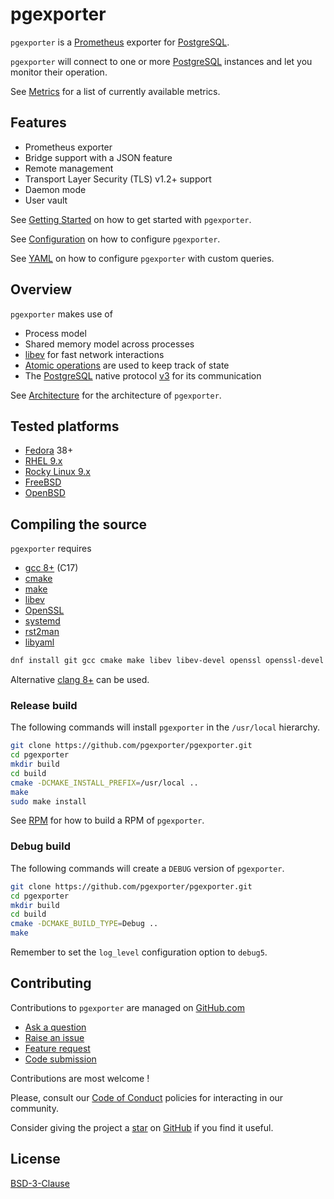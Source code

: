 # pgexporter

`pgexporter` is a [Prometheus](https://prometheus.io/) exporter for [PostgreSQL](https://www.postgresql.org).

`pgexporter` will connect to one or more [PostgreSQL](https://www.postgresql.org) instances and let you monitor
their operation.

See [Metrics](https://pgexporter.github.io/docs/pgexporter/metrics.html) for a list of currently available metrics.

## Features

* Prometheus exporter
* Bridge support with a JSON feature
* Remote management
* Transport Layer Security (TLS) v1.2+ support
* Daemon mode
* User vault

See [Getting Started](./doc/GETTING_STARTED.md) on how to get started with `pgexporter`.

See [Configuration](./doc/CONFIGURATION.md) on how to configure `pgexporter`.

See [YAML](./doc/YAML.md) on how to configure `pgexporter` with custom queries.

## Overview

`pgexporter` makes use of

* Process model
* Shared memory model across processes
* [libev](http://software.schmorp.de/pkg/libev.html) for fast network interactions
* [Atomic operations](https://en.cppreference.com/w/c/atomic) are used to keep track of state
* The [PostgreSQL](https://www.postgresql.org) native protocol
  [v3](https://www.postgresql.org/docs/11/protocol-message-formats.html) for its communication

See [Architecture](./doc/ARCHITECTURE.md) for the architecture of `pgexporter`.

## Tested platforms

* [Fedora](https://getfedora.org/) 38+
* [RHEL 9.x](https://docs.redhat.com/en/documentation/red_hat_enterprise_linux/9)
* [Rocky Linux 9.x](https://rockylinux.org/)
* [FreeBSD](https://www.freebsd.org/)
* [OpenBSD](http://www.openbsd.org/)

## Compiling the source

`pgexporter` requires

* [gcc 8+](https://gcc.gnu.org) (C17)
* [cmake](https://cmake.org)
* [make](https://www.gnu.org/software/make/)
* [libev](http://software.schmorp.de/pkg/libev.html)
* [OpenSSL](http://www.openssl.org/)
* [systemd](https://www.freedesktop.org/wiki/Software/systemd/)
* [rst2man](https://docutils.sourceforge.io/)
* [libyaml](https://pyyaml.org/wiki/LibYAML)

```sh
dnf install git gcc cmake make libev libev-devel openssl openssl-devel systemd systemd-devel python3-docutils libyaml libyaml-devel zlib zlib-devel libzstd libzstd-devel lz4 lz4-devel bzip2 bzip2-devel
```

Alternative [clang 8+](https://clang.llvm.org/) can be used.

### Release build

The following commands will install `pgexporter` in the `/usr/local` hierarchy.

```sh
git clone https://github.com/pgexporter/pgexporter.git
cd pgexporter
mkdir build
cd build
cmake -DCMAKE_INSTALL_PREFIX=/usr/local ..
make
sudo make install
```

See [RPM](./doc/RPM.md) for how to build a RPM of `pgexporter`.

### Debug build

The following commands will create a `DEBUG` version of `pgexporter`.

```sh
git clone https://github.com/pgexporter/pgexporter.git
cd pgexporter
mkdir build
cd build
cmake -DCMAKE_BUILD_TYPE=Debug ..
make
```

Remember to set the `log_level` configuration option to `debug5`.

## Contributing

Contributions to `pgexporter` are managed on [GitHub.com](https://github.com/pgexporter/pgexporter/)

* [Ask a question](https://github.com/pgexporter/pgexporter/discussions)
* [Raise an issue](https://github.com/pgexporter/pgexporter/issues)
* [Feature request](https://github.com/pgexporter/pgexporter/issues)
* [Code submission](https://github.com/pgexporter/pgexporter/pulls)

Contributions are most welcome !

Please, consult our [Code of Conduct](./CODE_OF_CONDUCT.md) policies for interacting in our
community.

Consider giving the project a [star](https://github.com/pgexporter/pgexporter/stargazers) on
[GitHub](https://github.com/pgexporter/pgexporter/) if you find it useful.

## License

[BSD-3-Clause](https://opensource.org/licenses/BSD-3-Clause)
